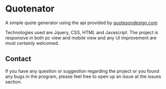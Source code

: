 # Quotenator

A simple quote generator using the api provided by [quotesondesign.com](https://quotesondesign.com/)

Technologies used are Jquery, CSS, HTML and Javascript.
The project is responsive in both pc view and mobile view and any UI improvement are most certainly welcomed.

## Contact
If you have any question or suggestion regarding the project or you found any bugs in the program, please feel free to open up an issue at the issues section.
